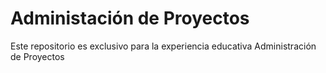 Administación de Proyectos
========

Este repositorio es exclusivo para la experiencia educativa Administración de Proyectos

